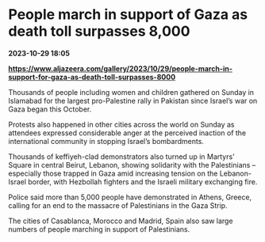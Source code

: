# People march in support of Gaza as death toll surpasses 8,000

**2023-10-29 18:05**

**https://www.aljazeera.com/gallery/2023/10/29/people-march-in-support-for-gaza-as-death-toll-surpasses-8000**

Thousands of people including women and children gathered on Sunday in Islamabad for the largest pro-Palestine rally in Pakistan since Israel’s war on Gaza began this October.

Protests also happened in other cities across the world on Sunday as attendees expressed considerable anger at the perceived inaction of the international community in stopping Israel’s bombardments.

Thousands of keffiyeh-clad demonstrators also turned up in Martyrs’ Square in central Beirut, Lebanon, showing solidarity with the Palestinians – especially those trapped in Gaza amid increasing tension on the Lebanon-Israel border, with Hezbollah fighters and the Israeli military exchanging fire.

Police said more than 5,000 people have demonstrated in Athens, Greece, calling for an end to the massacre of Palestinians in the Gaza Strip.

The cities of Casablanca, Morocco and Madrid, Spain also saw large numbers of people marching in support of Palestinians.